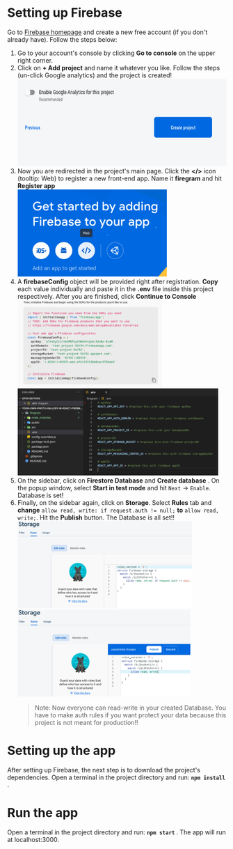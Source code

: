# Setting up Firebase

Go to [Firebase homepage](https://firebase.google.com/) and create a new free account (if you don't already have). Follow the steps below:

1.  Go to your account's console by clicking **Go to console** on the upper right corner.
2.  Click on **+ Add project** and name it whatever you like. Follow the steps (un-click Google analytics) and the project is created! </br>
    <img src="./images/Google-analytics-disabled.png" height="200">
3.  Now you are redirected in the project's main page. Click the **</>** icon (tooltip: Web) to register a new front-end app. Name it **firegram** and hit **Register app** </br>
    <img src="./images/create-web-app.png" height="200">
4.  A **firebaseConfig** object will be provided right after registration. **Copy** each value individually and paste it in the **.env** file inside this project respectively. After you are finished, click **Continue to Console** </br>
    <img src="./images/firebaseConfig.png" height="200"> &nbsp; <img src="./images/env-variables.png" height="200">
5.  On the sidebar, click on **Firestore Database** and **Create database** . On the popup window, select **Start in test mode** and hit `Next` -> `Enable`. Database is set!
6.  Finally, on the sidebar again, click on **Storage**. Select **Rules** tab and **change** `allow read, write: if request.auth != null;` **to** `allow read, write;`. Hit the **Publish** button. The Database is all set!! </br>
    <img src="./images/read-write-rules-before.png" height="200"> &nbsp; <img src="./images/read-write-rules-after.png" height="200">
    > Note: Now everyone can read-write in your created Database. You have to make auth rules if you want protect your data because this project is not meant for production!!

# Setting up the app

After setting up Firebase, the next step is to download the project's dependencies.
Open a terminal in the project directory and run: <b>`npm install` </b>.

# Run the app

Open a terminal in the project directory and run: <b>`npm start` </b>.
The app will run at localhost:3000.
